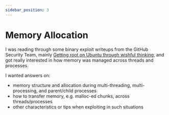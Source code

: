 ```yaml
---
sidebar_position: 3
---
```


# Memory Allocation

I was reading through some binary exploit writeups from the GitHub Security Team, mainly [Getting root on Ubuntu through wishful thinking](https://securitylab.github.com/research/ubuntu-accountsservice-CVE-2021-3939/), and got really interested in how memory was managed across threads and processes. 

I wanted answers on:
* memory structure and allocation during multi-threading, multi-processing, and parent/child processes
* how to transfer memory, e.g. malloc-ed chunks, across threads/processes
* other characteristics or tips when exploiting in such situations
